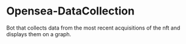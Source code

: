 # Opensea-DataCollection
Bot that collects data from the most recent acquisitions of the nft and displays them on a graph.
